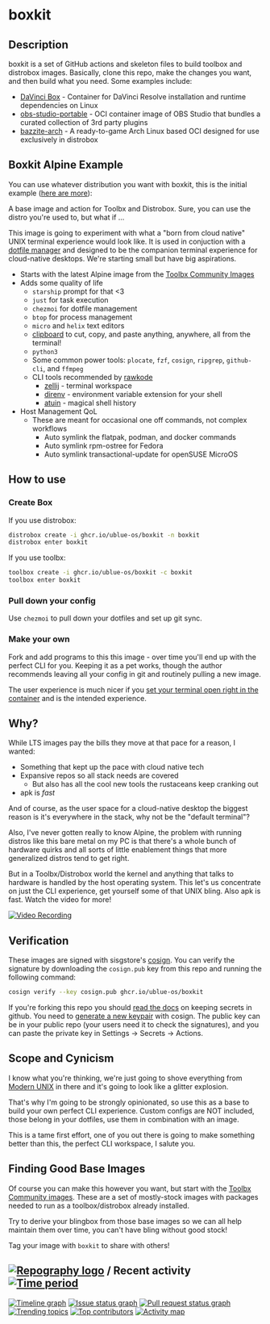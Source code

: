 # boxkit

## Description

boxkit is a set of GitHub actions and skeleton files to build toolbox and
distrobox images. Basically, clone this repo, make the changes you want, and
then build what you need. Some examples include:

- [DaVinci Box](https://github.com/zelikos/davincibox) - Container for DaVinci
  Resolve installation and runtime dependencies on Linux
- [obs-studio-portable](https://github.com/ublue-os/obs-studio-portable) - OCI
  container image of OBS Studio that bundles a curated collection of 3rd party
  plugins
- [bazzite-arch](https://github.com/ublue-os/bazzite-arch) - A ready-to-game
  Arch Linux based OCI designed for use exclusively in distrobox

## Boxkit Alpine Example

You can use whatever distribution you want with boxkit, this is the initial
example
([here are more](https://github.com/ublue-os/toolboxes/tree/main/toolboxes)):

A base image and action for Toolbx and Distrobox. Sure, you can use the distro
you're used to, but what if ...

This image is going to experiment with what a "born from cloud native" UNIX
terminal experience would look like. It is used in conjuction with a
[dotfile manager](https://dotfiles.github.io/utilities/) and designed to be the
companion terminal experience for cloud-native desktops. We're starting small
but have big aspirations.

- Starts with the latest Alpine image from the
  [Toolbx Community Images](https://github.com/toolbx-images/images)
- Adds some quality of life
  - `starship` prompt for that <3
  - `just` for task execution
  - `chezmoi` for dotfile management
  - `btop` for process management
  - `micro` and `helix` text editors
  - [clipboard](https://github.com/Slackadays/Clipboard) to cut, copy, and paste
    anything, anywhere, all from the terminal!
  - `python3`
  - Some common power tools: `plocate`, `fzf`, `cosign`, `ripgrep`,
    `github-cli`, and `ffmpeg`
  - CLI tools recommended by
    [rawkode](https://www.youtube.com/watch?v=TNlDSG1iDW8)
    - [zellij](https://github.com/zellij-org/zellij) - terminal workspace
    - [direnv](https://direnv.net/) - environment variable extension for your
      shell
    - [atuin](https://github.com/ellie/atuin) - magical shell history
- Host Management QoL
  - These are meant for occasional one off commands, not complex workflows
    - Auto symlink the flatpak, podman, and docker commands
    - Auto symlink rpm-ostree for Fedora
    - Auto symlink transactional-update for openSUSE MicroOS

## How to use

### Create Box

If you use distrobox:

```bash
distrobox create -i ghcr.io/ublue-os/boxkit -n boxkit
distrobox enter boxkit
```

If you use toolbx:

```bash
toolbox create -i ghcr.io/ublue-os/boxkit -c boxkit
toolbox enter boxkit
```

### Pull down your config

Use `chezmoi` to pull down your dotfiles and set up git sync.

### Make your own

Fork and add programs to this this image - over time you'll end up with the
perfect CLI for you. Keeping it as a pet works, though the author recommends
leaving all your config in git and routinely pulling a new image.

The user experience is much nicer if you
[set your terminal open right in the container](https://distrobox.privatedns.org/useful_tips/#using-distrobox-as-main-cli)
and is the intended experience.

## Why?

While LTS images pay the bills they move at that pace for a reason, I wanted:

- Something that kept up the pace with cloud native tech
- Expansive repos so all stack needs are covered
  - But also has all the cool new tools the rustaceans keep cranking out
- apk is _fast_

And of course, as the user space for a cloud-native desktop the biggest reason
is it's everywhere in the stack, why not be the "default terminal"?

Also, I've never gotten really to know Alpine, the problem with running distros
like this bare metal on my PC is that there's a whole bunch of hardware quirks
and all sorts of little enablement things that more generalized distros tend to
get right.

But in a Toolbx/Distrobox world the kernel and anything that talks to hardware
is handled by the host operating system. This let's us concentrate on just the
CLI experience, get yourself some of that UNIX bling. Also apk is fast. Watch
the video for more!

[![Video Recording](https://img.youtube.com/vi/7-FPAWjROos/0.jpg)](https://youtu.be/7-FPAWjROos)

## Verification

These images are signed with sisgstore's
[cosign](https://docs.sigstore.dev/cosign/overview/). You can verify the
signature by downloading the `cosign.pub` key from this repo and running the
following command:

```bash
cosign verify --key cosign.pub ghcr.io/ublue-os/boxkit
```

If you're forking this repo you should
[read the docs](https://docs.github.com/en/actions/security-guides/encrypted-secrets)
on keeping secrets in github. You need to
[generate a new keypair](https://docs.sigstore.dev/cosign/overview/) with
cosign. The public key can be in your public repo (your users need it to check
the signatures), and you can paste the private key in Settings -> Secrets ->
Actions.

## Scope and Cynicism

I know what you're thinking, we're just going to shove everything from
[Modern UNIX](https://github.com/ibraheemdev/modern-unix) in there and it's
going to look like a glitter explosion.

That's why I'm going to be strongly opinionated, so use this as a base to build
your own perfect CLI experience. Custom configs are NOT included, those belong
in your dotfiles, use them in combination with an image.

This is a tame first effort, one of you out there is going to make something
better than this, the perfect CLI workspace, I salute you.

## Finding Good Base Images

Of course you can make this however you want, but start with the
[Toolbx Community images](https://github.com/toolbx-images/images). These are a
set of mostly-stock images with packages needed to run as a toolbox/distrobox
already installed.

Try to derive your blingbox from those base images so we can all help maintain
them over time, you can't have bling without good stock!

Tag your image with `boxkit` to share with others!

## [![Repography logo](https://images.repography.com/logo.svg)](https://repography.com) / Recent activity [![Time period](https://images.repography.com/35181738/ublue-os/boxkit/recent-activity/9_nHJKzKdmCsGzSsdjbuHqS2t9mY6ijnFHQGQSEWtW0/lgGy5XEcVYQ14vma9bwaPOYJFIxlNmj5nK3-CFQQkgc_badge.svg)](https://repography.com) <!-- markdownlint-disable-line line_length -->

[![Timeline graph](https://images.repography.com/35181738/ublue-os/boxkit/recent-activity/9_nHJKzKdmCsGzSsdjbuHqS2t9mY6ijnFHQGQSEWtW0/lgGy5XEcVYQ14vma9bwaPOYJFIxlNmj5nK3-CFQQkgc_timeline.svg)](https://github.com/ublue-os/boxkit/commits)
[![Issue status graph](https://images.repography.com/35181738/ublue-os/boxkit/recent-activity/9_nHJKzKdmCsGzSsdjbuHqS2t9mY6ijnFHQGQSEWtW0/lgGy5XEcVYQ14vma9bwaPOYJFIxlNmj5nK3-CFQQkgc_issues.svg)](https://github.com/ublue-os/boxkit/issues)
[![Pull request status graph](https://images.repography.com/35181738/ublue-os/boxkit/recent-activity/9_nHJKzKdmCsGzSsdjbuHqS2t9mY6ijnFHQGQSEWtW0/lgGy5XEcVYQ14vma9bwaPOYJFIxlNmj5nK3-CFQQkgc_prs.svg)](https://github.com/ublue-os/boxkit/pulls)
[![Trending topics](https://images.repography.com/35181738/ublue-os/boxkit/recent-activity/9_nHJKzKdmCsGzSsdjbuHqS2t9mY6ijnFHQGQSEWtW0/lgGy5XEcVYQ14vma9bwaPOYJFIxlNmj5nK3-CFQQkgc_words.svg)](https://github.com/ublue-os/boxkit/commits)
[![Top contributors](https://images.repography.com/35181738/ublue-os/boxkit/recent-activity/9_nHJKzKdmCsGzSsdjbuHqS2t9mY6ijnFHQGQSEWtW0/lgGy5XEcVYQ14vma9bwaPOYJFIxlNmj5nK3-CFQQkgc_users.svg)](https://github.com/ublue-os/boxkit/graphs/contributors)
[![Activity map](https://images.repography.com/35181738/ublue-os/boxkit/recent-activity/9_nHJKzKdmCsGzSsdjbuHqS2t9mY6ijnFHQGQSEWtW0/lgGy5XEcVYQ14vma9bwaPOYJFIxlNmj5nK3-CFQQkgc_map.svg)](https://github.com/ublue-os/boxkit/commits)
